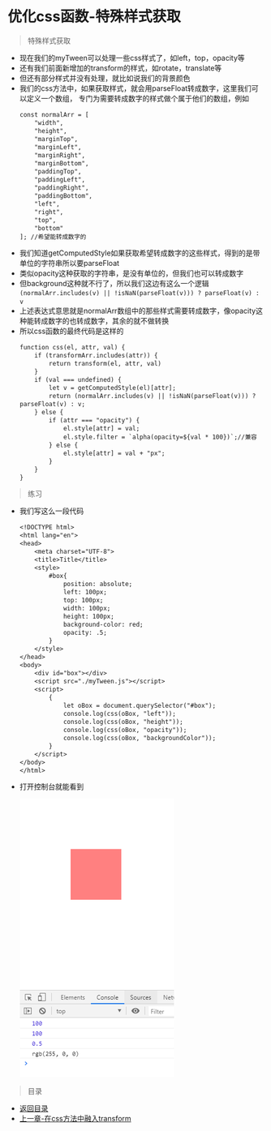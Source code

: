 # 优化css函数-特殊样式获取

> 特殊样式获取
* 现在我们的myTween可以处理一些css样式了，如left，top，opacity等
* 还有我们前面新增加的transform的样式，如rotate，translate等
* 但还有部分样式并没有处理，就比如说我们的背景颜色
* 我们的css方法中，如果获取样式，就会用parseFloat转成数字，这里我们可以定义一个数组，
    专门为需要转成数字的样式做个属于他们的数组，例如
    ```
    const normalArr = [
        "width",
        "height",
        "marginTop",
        "marginLeft",
        "marginRight",
        "marginBottom",
        "paddingTop",
        "paddingLeft",
        "paddingRight",
        "paddingBottom",
        "left",
        "right",
        "top",
        "bottom"
    ]; //希望能转成数字的
    ```
* 我们知道getComputedStyle如果获取希望转成数字的这些样式，得到的是带单位的字符串所以要parseFloat
* 类似opacity这种获取的字符串，是没有单位的，但我们也可以转成数字
* 但background这种就不行了，所以我们这边有这么一个逻辑`(normalArr.includes(v) || !isNaN(parseFloat(v))) ? parseFloat(v) : v`    
* 上述表达式意思就是normalArr数组中的那些样式需要转成数字，像opacity这种能转成数字的也转成数字，其余的就不做转换
* 所以css函数的最终代码是这样的
    ```
    function css(el, attr, val) {
        if (transformArr.includes(attr)) {
            return transform(el, attr, val)
        }
        if (val === undefined) {
            let v = getComputedStyle(el)[attr];
            return (normalArr.includes(v) || !isNaN(parseFloat(v))) ? parseFloat(v) : v;
        } else {
            if (attr === "opacity") {
                el.style[attr] = val;
                el.style.filter = `alpha(opacity=${val * 100})`;//兼容
            } else {
                el.style[attr] = val + "px";
            }
        }
    }
    ```

> 练习
* 我们写这么一段代码
    ```
    <!DOCTYPE html>
    <html lang="en">
    <head>
        <meta charset="UTF-8">
        <title>Title</title>
        <style>
            #box{
                position: absolute;
                left: 100px;
                top: 100px;
                width: 100px;
                height: 100px;
                background-color: red;
                opacity: .5;
            }
        </style>
    </head>
    <body>
        <div id="box"></div>
        <script src="./myTween.js"></script>
        <script>
            {
                let oBox = document.querySelector("#box");
                console.log(css(oBox, "left"));
                console.log(css(oBox, "height"));
                console.log(css(oBox, "opacity"));
                console.log(css(oBox, "backgroundColor"));
            }
        </script>
    </body>
    </html>
    ```
* 打开控制台就能看到 

    ![](./images/特殊样式获取.jpg)   
    
> 目录
* [返回目录](../README.md)
* [上一章-在css方法中融入transform](../16-在css方法中融入transform/16-在css方法中融入transform.md)     